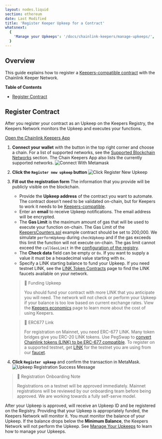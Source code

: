 ```yaml
---
layout: nodes.liquid
section: ethereum
date: Last Modified
title: 'Register Keeper Upkeep for a Contract'
whatsnext:
  {
    'Manage your Upkeeps': '/docs/chainlink-keepers/manage-upkeeps/',
  }
---
```


## Overview

This guide explains how to register a [Keepers-compatible contract](../compatible-contracts) with the Chainlink Keeper Network.

**Table of Contents**
+ [Register Contract](#register-contract)

## Register Contract

After you register your contract as an Upkeep on the Keepers Registry, the Keepers Network monitors the Upkeep and executes your functions.

<div class="remix-callout">
    <a href="https://keepers.chain.link" >Open the Chainlink Keepers App</a>
</div>

1. **Connect your wallet** with the button in the top right corner and choose a chain. For a list of supported networks, see the [Supported Blockchain Networks](../supported-networks) section. The Chain Keepers App also lists the currently supported networks.
  ![Connect With Metamask](/images/contract-devs/keeper/keeper-metamask.png)

1. **Click the `Register new upkeep` button**
  ![Click Register New Upkeep](/images/contract-devs/keeper/keeper-register.png)

1. **Fill out the registration form**
    The information that you provide will be publicly visible on the blockchain.

     - Provide the **Upkeep address** of the contract you want to automate. The contract doesn't need to be validated on-chain, but for Keepers to work it needs to be [Keepers-compatible](../compatible-contracts/).
     - Enter an **email** to receive Upkeep notifications. The email address will be encrypted.
     - The **Gas Limit** is the maximum amount of gas that will be used to execute your function on-chain. The Gas Limit of the [KeepersCounters.sol](/docs/chainlink-keepers/compatible-contracts#example-contract) example contract should be set to 200,000. We simulate `performUpkeep` during `checkUpkeep` and if the gas exceeds this limit the function will not execute on-chain. The gas limit cannot exceed the `callGasLimit` in the [configuration of the registry](/docs/chainlink-keepers/supported-networks/#configurations).
     - The **Check data** field can be empty or `0x`. If you want to supply a value it must be a hexadecimal value starting with `0x`.
     - Specify a LINK starting balance to fund your Upkeep. If you need testnet LINK, see the [LINK Token Contracts](/docs/link-token-contracts/) page to find the LINK faucets available on your network.

    > 🚧 Funding Upkeep
    >
    > You should fund your contract with more LINK that you anticipate you will need. The network will not check or perform your Upkeep if your balance is too low based on current exchange rates. View the [Keepers economics](../keeper-economics) page to learn more about the cost of using Keepers.

    > 🚧 ERC677 Link
    >
    > For registration on Mainnet, you need ERC-677 LINK. Many token bridges give you ERC-20 LINK tokens. Use PegSwap to [convert Chainlink tokens (LINK) to be ERC-677 compatible](https://pegswap.chain.link/). To register on a supported testnet, get [LINK](../../link-token-contracts/) for the testnet you are using from our [faucet](https://faucets.chain.link/).

1. **Click `Register upkeep`** and confirm the transaction in MetaMask.
    ![Upkeep Registration Success Message](/images/contract-devs/keeper/keeper-registration-submitted.png)

> 📘 Registration Onboarding Note
>
> Registrations on a testnet will be approved immediately. Mainnet registrations will be reviewed by our onboarding team before being approved. We are working towards a fully self-serve model.

After your Upkeep is approved, will receive an Upkeep ID and be registered on the Registry. Providing that your Upkeep is appropriately funded, the Keepers Network will monitor it. You must monitor the balance of your Upkeep. If the balance drops below the **Minimum Balance**, the Keepers Network will not perform the Upkeep. See [Manage Your Upkeeps](../manage-upkeeps) to learn how to manage your Upkeeps.